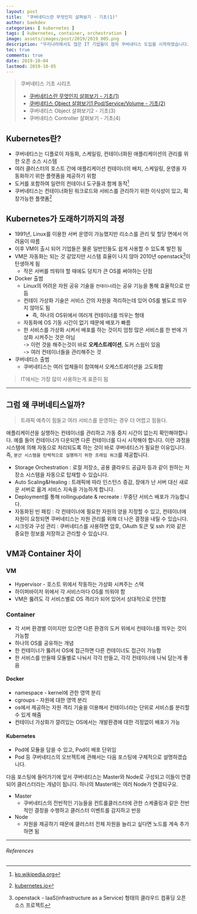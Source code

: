 ```yaml
---
layout: post
title:  "쿠버네티스란 무엇인지 살펴보기 - 기초(1)"
author: baekdev
categories: [ kubernetes ]
tags: [ kubernetes, container, orchestration ]
image: assets/images/post/2019/2019_005.png
description: "우리나라에서도 많은 IT 기업들이 점차 쿠버네티스 도입을 시작하였습니다. 쿠버네티스가 무엇이고 왜 도래하게 되었는지 살펴보도록 하겠습니다. 쿠버네티스 기초편은 총 4개의 시리즈 구성될 예정입니다."  
toc: true
comments: true  
date: 2019-10-04   
lastmod: 2019-10-05  
---  
```



> 쿠버네티스 기초 시리즈  
> - [쿠버네티스란 무엇인지 살펴보기 - 기초(1)]({{site.url}}{{site.baseurl}}/post/5)  
> - [쿠버네티스 Object 살펴보기1 Pod/Service/Volume - 기초(2)]({{site.url}}{{site.baseurl}}/post/6)    
> - 쿠버네티스 Object 살펴보기2 - 기초(3)  
> - 쿠버네티스 Controller 살펴보기 - 기초(4)  


## Kubernetes란?  

- 쿠버네티스는 디플로이 자동화, 스케일링, 컨테이너화된 애플리케이션의 관리를 위한 오픈 소스 시스템  
- 여러 클러스터의 호스트 간에 애플리케이션 컨테이너의 배치, 스케일링, 운영을 자동화하기 위한 플랫폼을 제공하기 위함  
- 도커를 포함하여 일련의 컨테이너 도구들과 함께 동작[^1]  
- 쿠버네티스는 컨테이너화된 워크로드와 서비스를 관리하기 위한 이식성이 있고, 확장가능한 플랫폼[^2]   

## Kubernetes가 도래하기까지의 과정  
- 1991년, Linux를 이용한 서버 운영이 가능했지만 리소스를 관리 및 할당 면에서 어려움이 따름  
- 이후 VM이 출시 되어 기업들은 물론 일반인들도 쉽게 사용할 수 있도록 발전 됨  
- VM은 자동화는 되는 것 같았지만 시스템 효율이 나지 않아 2010년 openstack[^3]이 탄생하게 됨  
    - 작은 서버를 띄워야 할 때에도 덩치가 큰 OS를 써야하는 단점  
- Docker 출범  
    - Linux의 어려운 자원 공유 기술을 `컨테이너`라는 공유 기능을 통해 효율적으로 만듬  
    - 컨테이 가상화 기술은 서비스 간의 자원을 격리하는데 있어 OS를 별도로 띄우지 않아도 됨  
        - 즉, 하나의 OS위에서 여러개 컨테이너를 띄우는 형태   
    - 자동화에 OS 기동 시간이 없기 때문에 배포가 빠름  
    - 한 서비스를 가상화 시켜서 배포를 하는 것이지 엄청 많은 서비스를 한 번에 가상화 시켜주는 것은 아님  
        -> 이런 것을 해주는것이 바로 **오케스트레이션**, 도커 스웜이 있음  
        -> 여러 컨테이너들을 관리해주는 것  
- 쿠버네티스 출범  
    - 쿠버네티스는 여러 업체들이 참여해서 오케스트레이션을 고도화함  

> IT에서는 가장 많이 사용하는게 표준이 됨  


---  

## 그럼 왜 쿠버네티스일까?  
  
> 트래픽 예측이 힘들고 여러 서비스를 운영하는 경우 더 어렵고 힘들다.  
  
애플리케이션을 실행하는 컨테이너를 관리하고 가동 중지 시간이 없는지 확인해야합니다. 예를 들어 컨테이너가 다운되면 다른 컨테이너를 다시 시작해야 합니다. 이런 과정을 시스템에 의해 자동으로 처리되도록 하는 것이 바로 쿠버네티스가 필요한 이유입니다. 즉, `분산 시스템을 탄력적으로 실행하기 위한 프레임 워크`를 제공합니다.    
   
- Storage Orchestration : 로컬 저장소, 공용 클라우드 공급자 등과 같이 원하는 저장소 시스템을 자동으로 탑재할 수 있습니다.    
- Auto Scaling&Healing : 트래픽에 따라 인스턴스 증감, 장애가 난 서버 대신 새로운 서버로 옮겨 서비스 지속을 가능하게 합니다.    
- Deployment를 통해 rollingupdate & recreate : 무중단 서비스 배포가 가능합니다.  
- 자동화된 빈 패킹 : 각 컨테이너에 필요한 자원의 양을 지정할 수 있고, 컨테이너에 자원이 요청되면 쿠버네티스는 자원 관리를 위해 더 나은 결정을 내릴 수 있습니다.  
- 시크릿과 구성 관리 : 쿠버네티스를 사용하면 암호, OAuth 토큰 및 ssh 키와 같은 중요한 정보를 저장하고 관리할 수 있습니다.  


## VM과 Container 차이  
### VM  
- Hypervisor - 호스트 위에서 작동하는 가상화 시켜주는 스택  
- 하이퍼바이저 위에서 각 서비스마다 OS를 띄워야 함  
- VM은 뚫려도 각 서비스별로 OS 격리가 되어 있어서 상대적으로 안전함  

### Container  
- 각 서버 환경별 이미지만 있으면 다른 환경의 도커 위에서 컨테이너를 띄우는 것이 가능함  
- 하나의 OS를 공유하는 개념  
- 한 컨테이너가 뚫려서 OS에 접근하면 다른 컨테이너도 접근이 가능함  
- 한 서비스를 만들때 모듈별로 나눠서 각각 만들고, 각각 컨테이너에 나눠 담는게 좋음  
  
#### Docker  
- namespace - kernel에 관한 영역 분리  
- cgroups - 자원에 대한 영역 분리  
- os에서 제공하는 자원 격리 기술을 이용해서 컨테이너라는 단위로 서비스를 분리할 수 있게 해줌  
- 컨테이너 가상화가 깔려있는 OS에서는 개발환경에 대한 걱정없이 배포가 가능  

#### Kubernetes   
- Pod에 모듈을 담을 수 있고, Pod이 배포 단위임  
- Pod 등 쿠버네티스의 오브젝트에 관해서는 다음 포스팅에 구체적으로 설명하겠습니다.  

다음 포스팅에 들어가기에 앞서 쿠버네티스는 Master와 Node로 구성되고 이들이 연결되어 클러스터라는 개념이 됩니다. 하나의 Master에는 여러 Node가 연결되구요.    
- Master  
    - 쿠버네티스의 전반적인 기능들을 컨트롤클러스터에 관한 스케줄링과 같은 전반적인 결정을 수행하고 클러스터 이벤트를 감지하고 반응 
- Node    
    - 자원을 제공하기 때문에 클러스터 전체 자원을 늘리고 싶다면 노드를 계속 추가하면 됨    


---  
###### References   

[^1]: [ko.wikipedia.org](https://ko.wikipedia.org/wiki/%EC%BF%A0%EB%B2%84%EB%84%A4%ED%8B%B0%EC%8A%A4)    
[^2]: [kubernetes.io](https://kubernetes.io)    
[^3]: openstack - IaaS(infrastructure as a Service) 형태의 클라우드 컴퓨딩 오픈 소스 프로젝트  
